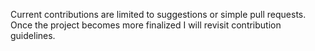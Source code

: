 Current contributions are limited to suggestions or simple pull requests.  Once the project becomes more finalized I will revisit contribution guidelines.

